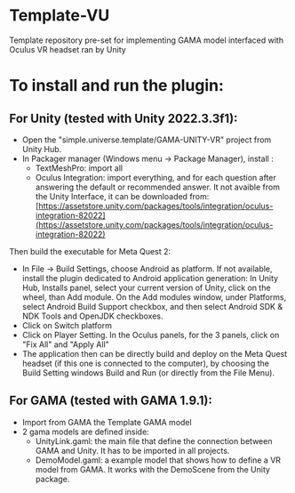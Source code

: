 # Template-VU
Template repository pre-set for implementing GAMA model interfaced with Oculus VR headset ran by Unity

# To install and run the plugin:

## For Unity (tested with Unity 2022.3.3f1):


 - Open the "simple.universe.template/GAMA-UNITY-VR" project from Unity Hub.
 - In Packager manager (Windows menu -> Package Manager), install :
      * TextMeshPro: import all
      * Oculus Integration: import everything, and for each question after answering the default or recommended answer. It not avaible from the Unity Interface, it can be downloaded from: [https://assetstore.unity.com/packages/tools/integration/oculus-integration-82022](https://assetstore.unity.com/packages/tools/integration/oculus-integration-82022)

Then build the executable for Meta Quest 2: 
 - In File -> Build Settings, choose Android as platform. If not available, install the plugin dedicated to Android application generation: In Unity Hub, Installs panel, select your current version of Unity, click on the wheel, than Add module. On the Add modules window, under Platforms, select Android Build Support checkbox, and then select Android SDK & NDK Tools and OpenJDK checkboxes.
 - Click on Switch platform
 - Click on Player Setting. In the Oculus panels, for the 3 panels, click on "Fix All" and "Apply All"
 - The application then can be directly build and deploy on the Meta Quest headset (if this one is connected to the computer), by choosing the Build Setting windows Build and Run (or directly from the File Menu).


## For GAMA (tested with GAMA 1.9.1):
 - Import from GAMA the Template GAMA model
 - 2 gama models are defined inside:
      * UnityLink.gaml: the main file that define the connection between GAMA and Unity. It has to be imported in all projects.
      * DemoModel.gaml: a example model that shows how to define a VR model from GAMA. It works with the DemoScene from the Unity package.
          
   



